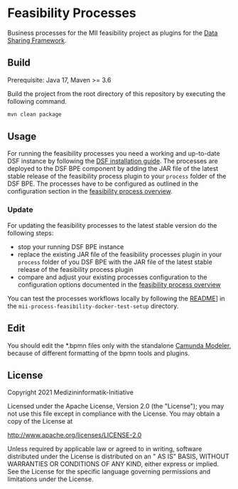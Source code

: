 # Feasibility Processes

Business processes for the MII feasibility project as plugins for the [Data Sharing Framework][1].

## Build

Prerequisite: Java 17, Maven >= 3.6

Build the project from the root directory of this repository by executing the following command.

```sh
mvn clean package
```

## Usage

For running the feasibility processes you need a working and up-to-date DSF instance by following the
[DSF installation guide][2]. The processes are deployed to the DSF BPE component by adding the JAR file of the latest
stable release of the feasibility process plugin to your `process` folder of the DSF BPE. The processes have to be
configured as outlined in the configuration section in the [feasibility process overview][3].

### Update

For updating the feasibility processes to the latest stable version do the following steps:

  * stop your running DSF BPE instance
  * replace the existing JAR file of the feasibility processes plugin in your `process` folder of you DSF BPE with the JAR
    file of the latest stable release of the feasibility process plugin
  * compare and adjust your existing processes configuration to the configuration options documented in the
    [feasibility process overview][3]

You can test the processes workflows locally by following the [README][4]] in the
`mii-process-feasibility-docker-test-setup` directory.

## Edit

You should edit the *.bpmn files only with the standalone [Camunda Modeler][5], because of different
formatting of the bpmn tools and plugins.

## License

Copyright 2021 Medizininformatik-Initiative

Licensed under the Apache License, Version 2.0 (the "License"); you may not use this file except in compliance with the
License. You may obtain a copy of the License at

http://www.apache.org/licenses/LICENSE-2.0

Unless required by applicable law or agreed to in writing, software distributed under the License is distributed on an "
AS IS" BASIS, WITHOUT WARRANTIES OR CONDITIONS OF ANY KIND, either express or implied. See the License for the specific
language governing permissions and limitations under the License.

[1]: <https://dsf.dev>
[2]: <https://dsf.dev/stable/maintain/install.html>
[3]: <mii-process-feasibility/README.md#configuration>
[4]: <mii-process-feasibility-docker-test-setup/README.md>
[5]: <https://camunda.com/download/modeler/>
